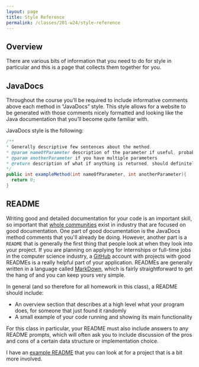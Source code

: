 ```yaml
---
layout: page
title: Style Reference
permalink: /classes/201-w24/style-reference
---
```


## Overview
There are various bits of information that you need to do for style in particular and this is a page that collects them together for you.

## JavaDocs

Throughout the course you’ll be required to include informative comments above each method in “JavaDocs” style. This style allows for a website to be generated with those comments nicely formatted and looking like the Java documentation that you’ll become quite familiar with.

JavaDocs style is the following:
```java
/**
* Generally descriptive few sentences about the method.
* @param nameOfParameter description of the parameter if useful, probably should mention the type
* @param anotherParameter if you have multiple parameters
* @return description of what if anything is returned, should definitely mention the type
*/
public int exampleMethod(int nameOfParameter, int anotherParameter){
  return 0;
}
```

## README
Writing good and detailed documentation for your code is an important skill, so important that [whole communities](https://www.writethedocs.org/) exist in industry that are focused on good documentation. 
One part of good documentation is the JavaDocs method comments that you'll already be doing. 
However, another part is a ```README``` that is generally the first thing that people look at when they look into your project.
If you are planning on applying for internships or full-time jobs in the computer science industry, a [GitHub](https://github.com/) account with projects with good READMEs is a really helpful part of your application. 
READMEs are generally written in a language called [MarkDown](https://www.markdownguide.org/), which is fairly straightforward to get the hang of and you can keep yours very simple.

In general (and so therefore for all homework in this class), a README should include:

* An overview section that describes at a high level what your program does, for someone that just found it randomly
* A small example of your code running and showing its main functionality

For this class in particular, your README must also include answers to any README prompts, which will often ask you to include discussion of the pros and cons of a certain data structure or implementation choice. 

I have an [example README](readme_example) that you can look at for a project that is a bit more involved. 